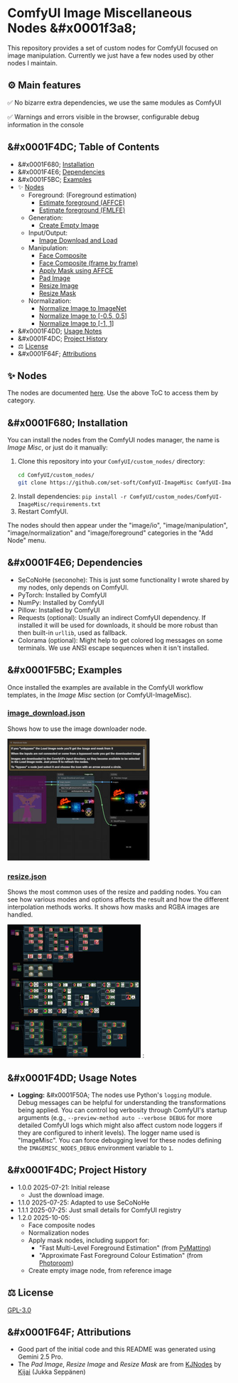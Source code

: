 # ComfyUI Image Miscellaneous Nodes &#x0001f3a8;

This repository provides a set of custom nodes for ComfyUI focused on image manipulation.
Currently we just have a few nodes used by other nodes I maintain.


## &#x2699;&#xFE0F; Main features

&#x2705; No bizarre extra dependencies, we use the same modules as ComfyUI

&#x2705; Warnings and errors visible in the browser, configurable debug information in the console


## &#x0001F4DC; Table of Contents

- &#x0001F680; [Installation](#-installation)
- &#x0001F4E6; [Dependencies](#-dependencies)
- &#x0001F5BC;&#xFE0F; [Examples](#&#xFE0F;-examples)
- &#x2728; [Nodes](#-extra-nodes)
  - Foreground: (Foreground estimation)
    - [Estimate foreground (AFFCE)](docs/nodes_img.md#8-estimate-foreground-affce)
    - [Estimate foreground (FMLFE)](docs/nodes_img.md#9-estimate-foreground-fmlfe)
  - Generation:
    - [Create Empty Image](docs/nodes_img.md#10-create-empty-image)
  - Input/Output:
    - [Image Download and Load](docs/nodes_img.md#1-image-download-and-load)
  - Manipulation:
    - [Face Composite](docs/nodes_img.md#2-face-composite)
    - [Face Composite (frame by frame)](docs/nodes_img.md#3-face-composite-frame-by-frame)
    - [Apply Mask using AFFCE](docs/nodes_img.md#7-apply-mask-using-affce)
    - [Pad Image](docs/nodes_img.md#11-pad-image-kjset)
    - [Resize Image](docs/nodes_img.md#12-resize-image-kjset)
    - [Resize Mask](docs/nodes_img.md#13-resize-mask-kjset)
  - Normalization:
    - [Normalize Image to ImageNet](docs/nodes_img.md#4-normalize-image-to-imagenet)
    - [Normalize Image to [-0.5, 0.5]](docs/nodes_img.md#5-normalize-image-to-05-05)
    - [Normalize Image to [-1, 1]](docs/nodes_img.md#6-normalize-image-to-1-1)
- &#x0001F4DD; [Usage Notes](#-usage-notes)
- &#x0001F4DC; [Project History](#-project-history)
- &#x2696;&#xFE0F; [License](#&#xFE0F;-license)
- &#x0001F64F; [Attributions](#-attributions)

## &#x2728; Nodes

The nodes are documented [here](docs/nodes_img.md). Use the above ToC to access them by category.

## &#x0001F680; Installation

You can install the nodes from the ComfyUI nodes manager, the name is *Image Misc*, or just do it manually:

1.  Clone this repository into your `ComfyUI/custom_nodes/` directory:
    ```bash
    cd ComfyUI/custom_nodes/
    git clone https://github.com/set-soft/ComfyUI-ImageMisc ComfyUI-ImageMisc
    ```
2.  Install dependencies: `pip install -r ComfyUI/custom_nodes/ComfyUI-ImageMisc/requirements.txt`
3.  Restart ComfyUI.

The nodes should then appear under the "image/io", "image/manipulation", "image/normalization" and "image/foreground" categories in the "Add Node" menu.


## &#x0001F4E6; Dependencies

- SeCoNoHe (seconohe): This is just some functionality I wrote shared by my nodes, only depends on ComfyUI.
- PyTorch: Installed by ComfyUI
- NumPy: Installed by ComfyUI
- Pillow: Installed by ComfyUI
- Requests (optional): Usually an indirect ComfyUI dependency. If installed it will be used for downloads, it should be more robust than then built-in `urllib`, used as fallback.
- Colorama (optional): Might help to get colored log messages on some terminals. We use ANSI escape sequences when it isn't installed.


## &#x0001F5BC;&#xFE0F; Examples

Once installed the examples are available in the ComfyUI workflow templates, in the *Image Misc* section (or ComfyUI-ImageMisc).

### [image_download.json](https://raw.githubusercontent.com/set-soft/ComfyUI-ImageMisc/refs/heads/main/example_workflows/image_download.json)

Shows how to use the image downloader node.

[![image_download.json](example_workflows/image_download.jpg)](https://raw.githubusercontent.com/set-soft/ComfyUI-ImageMisc/refs/heads/main/example_workflows/image_download.json)


### [resize.json](https://raw.githubusercontent.com/set-soft/ComfyUI-ImageMisc/refs/heads/main/example_workflows/resize.json)

Shows the most common uses of the resize and padding nodes. You can see how various modes and options affects the result and how the different interpolation methods works. It shows how masks and RGBA images are handled.

[![resize.json](example_workflows/resize.jpg)](https://raw.githubusercontent.com/set-soft/ComfyUI-ImageMisc/refs/heads/main/example_workflows/resize.json) :


## &#x0001F4DD; Usage Notes

- **Logging:** &#x0001F50A; The nodes use Python's `logging` module. Debug messages can be helpful for understanding the transformations being applied.
  You can control log verbosity through ComfyUI's startup arguments (e.g., `--preview-method auto --verbose DEBUG` for more detailed ComfyUI logs
  which might also affect custom node loggers if they are configured to inherit levels). The logger name used is "ImageMisc".
  You can force debugging level for these nodes defining the `IMAGEMISC_NODES_DEBUG` environment variable to `1`.


## &#x0001F4DC; Project History

- 1.0.0 2025-07-21: Initial release
  - Just the download image.
- 1.1.0 2025-07-25: Adapted to use SeCoNoHe
- 1.1.1 2025-07-25: Just small details for ComfyUI registry
- 1.2.0 2025-10-05:
  - Face composite nodes
  - Normalization nodes
  - Apply mask nodes, including support for:
    - "Fast Multi-Level Foreground Estimation" (from [PyMatting](https://github.com/pymatting/pymatting))
    - "Approximate Fast Foreground Colour Estimation" (from [Photoroom](https://github.com/Photoroom/fast-foreground-estimation))
  - Create empty image node, from reference image


## &#x2696;&#xFE0F; License

[GPL-3.0](LICENSE)

## &#x0001F64F; Attributions

- Good part of the initial code and this README was generated using Gemini 2.5 Pro.
- The *Pad Image*, *Resize Image* and *Resize Mask* are from [KJNodes](https://github.com/kijai/ComfyUI-KJNodes) by [Kijai](https://github.com/kijai) (Jukka Seppänen)
